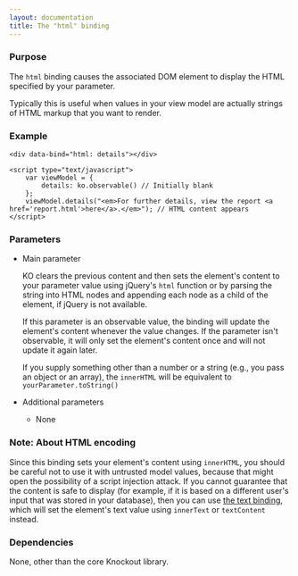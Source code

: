 ```yaml
---
layout: documentation
title: The "html" binding
---
```


### Purpose
The `html` binding causes the associated DOM element to display the HTML specified by your parameter. 

Typically this is useful when values in your view model are actually strings of HTML markup that you want to render.

### Example
    <div data-bind="html: details"></div>
    
    <script type="text/javascript">
	    var viewModel = {
			details: ko.observable() // Initially blank
	    };
	    viewModel.details("<em>For further details, view the report <a href='report.html'>here</a>.</em>"); // HTML content appears 
    </script>

### Parameters

 * Main parameter
   
   KO clears the previous content and then sets the element's content to your parameter value using jQuery's `html` function or by parsing the string into HTML nodes and appending each node as a child of the element, if jQuery is not available.
   
   If this parameter is an observable value, the binding will update the element's content whenever the value changes. If the parameter isn't observable, it will only set the element's content once and will not update it again later.   
   
   If you supply something other than a number or a string (e.g., you pass an object or an array), the `innerHTML` will be equivalent to `yourParameter.toString()`
   
 * Additional parameters 

   * None

### Note: About HTML encoding

Since this binding sets your element's content using `innerHTML`, you should be careful not to use it with untrusted model values, because that might open the possibility of a script injection attack.  If you cannot guarantee that the content is safe to display (for example, if it is based on a different user's input that was stored in your database), then you can use [the text binding](text-binding.html), which will set the element's text value using `innerText` or `textContent` instead. 
   
### Dependencies

None, other than the core Knockout library.
